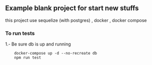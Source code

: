 ## Example blank project for start new stuffs
  
this project use sequelize (with postgres) , docker , docker compose

### To run tests
 
1.- Be sure db is up and running 

```
    docker-compose up -d --no-recreate db
    npm run test
```

